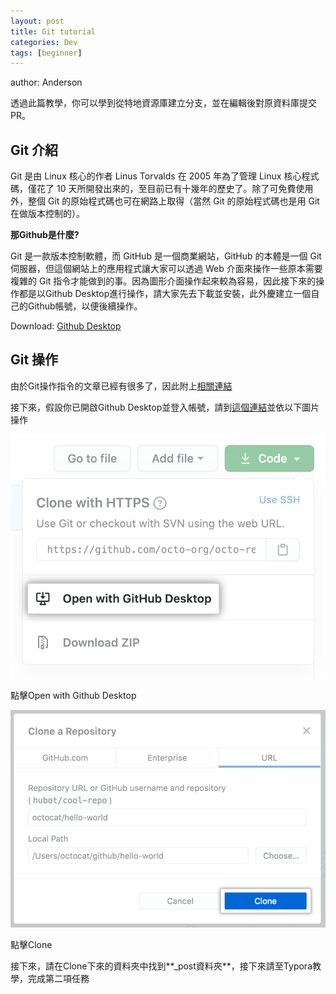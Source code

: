 ```yaml
---
layout: post
title: Git tutorial
categories: Dev
tags: [beginner]
---
```


author: Anderson

透過此篇教學，你可以學到從特地資源庫建立分支，並在編輯後對原資料庫提交PR。

## Git 介紹

Git 是由 Linux 核心的作者 Linus Torvalds 在 2005 年為了管理 Linux 核心程式碼，僅花了 10 天所開發出來的，至目前已有十幾年的歷史了。除了可免費使用外，整個 Git 的原始程式碼也可在網路上取得（當然 Git 的原始程式碼也是用 Git 在做版本控制的）。

**那Github是什麼?**

Git 是一款版本控制軟體，而 GitHub 是一個商業網站，GitHub 的本體是一個 Git 伺服器，但這個網站上的應用程式讓大家可以透過 Web 介面來操作一些原本需要複雜的 Git 指令才能做到的事。因為圖形介面操作起來較為容易，因此接下來的操作都是以Github Desktop進行操作，請大家先去下載並安裝，此外慶建立一個自己的Github帳號，以便後續操作。

Download: [Github Desktop](https://desktop.github.com/)

## Git 操作

由於Git操作指令的文章已經有很多了，因此附上[相關連結](https://dzone.com/articles/top-20-git-commands-with-examples)

接下來，假設你已開啟Github Desktop並登入帳號，請到[這個連結](https://github.com/nycu-ee/nycu-ee.github.io)並依以下圖片操作

![](/public/img/git-tutorial/open-with-desktop.png)

點擊Open with Github Desktop

![](/public/img/git-tutorial/clone-button.png)

點擊Clone

接下來，請在Clone下來的資料夾中找到**_post資料夾**，接下來請至Typora教學，完成第二項任務